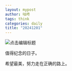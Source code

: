 ```yaml
---
layout: mypost
author: 咕咚
tags: think
categories: daily
title: "20241201"
---
```


![点击编辑标题](https://cdn.jsdelivr.net/gh/maoruibin/assets@master/2024/12/01/20241201205416564.jpg)

值得纪念的日子。

希望最美，努力走在正确的路上。